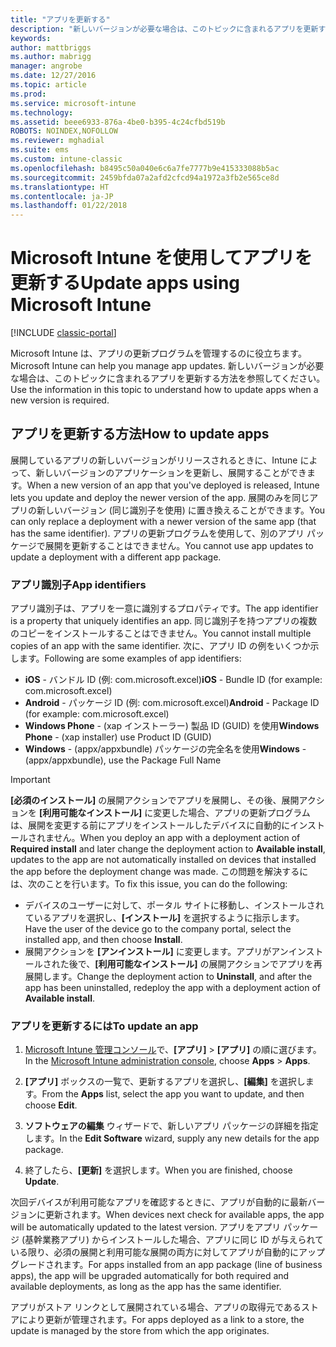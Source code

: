 ```yaml
---
title: "アプリを更新する"
description: "新しいバージョンが必要な場合は、このトピックに含まれるアプリを更新する方法を参照してください。"
keywords: 
author: mattbriggs
ms.author: mabrigg
manager: angrobe
ms.date: 12/27/2016
ms.topic: article
ms.prod: 
ms.service: microsoft-intune
ms.technology: 
ms.assetid: beee6933-876a-4be0-b395-4c24cfbd519b
ROBOTS: NOINDEX,NOFOLLOW
ms.reviewer: mghadial
ms.suite: ems
ms.custom: intune-classic
ms.openlocfilehash: b8495c50a040e6c6a7fe7777b9e415333088b5ac
ms.sourcegitcommit: 2459bfda07a2afd2cfcd94a1972a3fb2e565ce8d
ms.translationtype: HT
ms.contentlocale: ja-JP
ms.lasthandoff: 01/22/2018
---
```

# <a name="update-apps-using-microsoft-intune"></a><span data-ttu-id="dd6e4-103">Microsoft Intune を使用してアプリを更新する</span><span class="sxs-lookup"><span data-stu-id="dd6e4-103">Update apps using Microsoft Intune</span></span>

[!INCLUDE [classic-portal](../includes/classic-portal.md)]

<span data-ttu-id="dd6e4-104">Microsoft Intune は、アプリの更新プログラムを管理するのに役立ちます。</span><span class="sxs-lookup"><span data-stu-id="dd6e4-104">Microsoft Intune can help you manage app updates.</span></span> <span data-ttu-id="dd6e4-105">新しいバージョンが必要な場合は、このトピックに含まれるアプリを更新する方法を参照してください。</span><span class="sxs-lookup"><span data-stu-id="dd6e4-105">Use the information in this topic to understand how to update apps when a new version is required.</span></span>

## <a name="how-to-update-apps"></a><span data-ttu-id="dd6e4-106">アプリを更新する方法</span><span class="sxs-lookup"><span data-stu-id="dd6e4-106">How to update apps</span></span>
<span data-ttu-id="dd6e4-107">展開しているアプリの新しいバージョンがリリースされるときに、Intune によって、新しいバージョンのアプリケーションを更新し、展開することができます。</span><span class="sxs-lookup"><span data-stu-id="dd6e4-107">When a new version of an app that you've deployed is released, Intune lets you update and deploy the newer version of the app.</span></span> <span data-ttu-id="dd6e4-108">展開のみを同じアプリの新しいバージョン (同じ識別子を使用) に置き換えることができます。</span><span class="sxs-lookup"><span data-stu-id="dd6e4-108">You can only replace a deployment with a newer version of the same app (that has the same identifier).</span></span> <span data-ttu-id="dd6e4-109">アプリの更新プログラムを使用して、別のアプリ パッケージで展開を更新することはできません。</span><span class="sxs-lookup"><span data-stu-id="dd6e4-109">You cannot use app updates to update a deployment with a different app package.</span></span>

### <a name="app-identifiers"></a><span data-ttu-id="dd6e4-110">アプリ識別子</span><span class="sxs-lookup"><span data-stu-id="dd6e4-110">App identifiers</span></span>
<span data-ttu-id="dd6e4-111">アプリ識別子は、アプリを一意に識別するプロパティです。</span><span class="sxs-lookup"><span data-stu-id="dd6e4-111">The app identifier is a property that uniquely identifies an app.</span></span> <span data-ttu-id="dd6e4-112">同じ識別子を持つアプリの複数のコピーをインストールすることはできません。</span><span class="sxs-lookup"><span data-stu-id="dd6e4-112">You cannot install multiple copies of an app with the same identifier.</span></span> <span data-ttu-id="dd6e4-113">次に、アプリ ID の例をいくつか示します。</span><span class="sxs-lookup"><span data-stu-id="dd6e4-113">Following are some examples of app identifiers:</span></span>

- <span data-ttu-id="dd6e4-114">**iOS** - バンドル ID (例: com.microsoft.excel)</span><span class="sxs-lookup"><span data-stu-id="dd6e4-114">**iOS** - Bundle ID (for example: com.microsoft.excel)</span></span>
- <span data-ttu-id="dd6e4-115">**Android** - パッケージ ID (例: com.microsoft.excel)</span><span class="sxs-lookup"><span data-stu-id="dd6e4-115">**Android** - Package ID (for example: com.microsoft.excel)</span></span>
- <span data-ttu-id="dd6e4-116">**Windows Phone** - (xap インストーラー) 製品 ID (GUID) を使用</span><span class="sxs-lookup"><span data-stu-id="dd6e4-116">**Windows Phone** - (xap installer) use Product ID (GUID)</span></span>
- <span data-ttu-id="dd6e4-117">**Windows** - (appx/appxbundle) パッケージの完全名を使用</span><span class="sxs-lookup"><span data-stu-id="dd6e4-117">**Windows** - (appx/appxbundle), use the Package Full Name</span></span>



> [!IMPORTANT]
> <span data-ttu-id="dd6e4-118">**[必須のインストール]** の展開アクションでアプリを展開し、その後、展開アクションを **[利用可能なインストール]** に変更した場合、アプリの更新プログラムは、展開を変更する前にアプリをインストールしたデバイスに自動的にインストールされません。</span><span class="sxs-lookup"><span data-stu-id="dd6e4-118">When you deploy an app with a deployment action of **Required install** and later change the deployment action to **Available install**, updates to the app are not automatically installed on devices that installed the app before the deployment change was made.</span></span> <span data-ttu-id="dd6e4-119">この問題を解決するには、次のことを行います。</span><span class="sxs-lookup"><span data-stu-id="dd6e4-119">To fix this issue, you can do the following:</span></span>
>
> -   <span data-ttu-id="dd6e4-120">デバイスのユーザーに対して、ポータル サイトに移動し、インストールされているアプリを選択し、**[インストール]** を選択するように指示します。</span><span class="sxs-lookup"><span data-stu-id="dd6e4-120">Have the user of the device go to the company portal, select the installed app, and then choose **Install**.</span></span>
> -   <span data-ttu-id="dd6e4-121">展開アクションを **[アンインストール]** に変更します。アプリがアンインストールされた後で、**[利用可能なインストール]** の展開アクションでアプリを再展開します。</span><span class="sxs-lookup"><span data-stu-id="dd6e4-121">Change the deployment action to **Uninstall**, and after the app has been uninstalled, redeploy the app with a deployment action of **Available install**.</span></span>

### <a name="to-update-an-app"></a><span data-ttu-id="dd6e4-122">アプリを更新するには</span><span class="sxs-lookup"><span data-stu-id="dd6e4-122">To update an app</span></span>

1.  <span data-ttu-id="dd6e4-123">[Microsoft Intune 管理コンソール](https://manage.microsoft.com)で、**[アプリ]** &gt; **[アプリ]** の順に選びます。</span><span class="sxs-lookup"><span data-stu-id="dd6e4-123">In the [Microsoft Intune administration console](https://manage.microsoft.com), choose **Apps** &gt; **Apps**.</span></span>

2.  <span data-ttu-id="dd6e4-124">**[アプリ]** ボックスの一覧で、更新するアプリを選択し、**[編集]** を選択します。</span><span class="sxs-lookup"><span data-stu-id="dd6e4-124">From the **Apps** list, select the app you want to update, and then choose **Edit**.</span></span>

3.  <span data-ttu-id="dd6e4-125">**ソフトウェアの編集** ウィザードで、新しいアプリ パッケージの詳細を指定します。</span><span class="sxs-lookup"><span data-stu-id="dd6e4-125">In the **Edit Software** wizard, supply any new details for the app package.</span></span>

4.  <span data-ttu-id="dd6e4-126">終了したら、**[更新]** を選択します。</span><span class="sxs-lookup"><span data-stu-id="dd6e4-126">When you are finished, choose **Update**.</span></span>

<span data-ttu-id="dd6e4-127">次回デバイスが利用可能なアプリを確認するときに、アプリが自動的に最新バージョンに更新されます。</span><span class="sxs-lookup"><span data-stu-id="dd6e4-127">When devices next check for available apps, the app will be automatically updated to the latest version.</span></span>
<span data-ttu-id="dd6e4-128">アプリをアプリ パッケージ (基幹業務アプリ) からインストールした場合、アプリに同じ ID が与えられている限り、必須の展開と利用可能な展開の両方に対してアプリが自動的にアップグレードされます。</span><span class="sxs-lookup"><span data-stu-id="dd6e4-128">For apps installed from an app package (line of business apps), the app will be upgraded automatically for both required and available deployments, as long as the app has the same identifier.</span></span>

<span data-ttu-id="dd6e4-129">アプリがストア リンクとして展開されている場合、アプリの取得元であるストアにより更新が管理されます。</span><span class="sxs-lookup"><span data-stu-id="dd6e4-129">For apps deployed as a link to a store, the update is managed by the store from which the app originates.</span></span>
